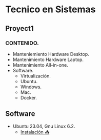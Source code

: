 # Tecnico en Sistemas
## Proyect1

### CONTENIDO.
* Manteniemiento Hardware Desktop.
* Mantenimiento Hardware Laptop.
* Mantenimiento All-in-one.
* Software.
  * Virtualización.
  * Ubuntu.
  * Windows.
  * Mac.
  * Docker.

## Software

* Ubuntu 23.04, Gnu Linux 6.2.
  * [Instalación 📥](/InstalaciónUbuntu.md) 